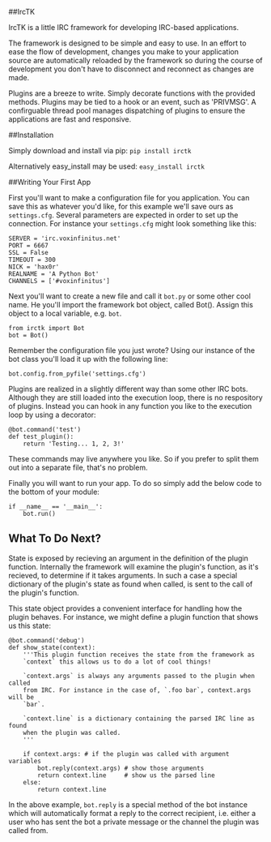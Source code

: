 ##IrcTK

IrcTK is a little IRC framework for developing IRC-based applications.

The framework is designed to be simple and easy to use. In an effort to ease
the flow of development, changes you make to your application source are
automatically reloaded by the framework so during the course of development you
don't have to disconnect and reconnect as changes are made.

Plugins are a breeze to write. Simply decorate functions with the provided
methods. Plugins may be tied to a hook or an event, such as 'PRIVMSG'.
A confirguable thread pool manages dispatching of plugins to ensure the
applications are fast and responsive.

##Installation

Simply download and install via pip: `pip install irctk`

Alternatively easy_install may be used: `easy_install irctk`

##Writing Your First App

First you'll want to make a configuration file for you application. You can
save this as whatever you'd like, for this example we'll save ours as 
`settings.cfg`. Several parameters are expected in order to set up the 
connection. For instance your `settings.cfg` might look something like this:
    
    SERVER = 'irc.voxinfinitus.net'
    PORT = 6667
    SSL = False
    TIMEOUT = 300
    NICK = 'hax0r'
    REALNAME = 'A Python Bot'
    CHANNELS = ['#voxinfinitus']

Next you'll want to create a new file and call it `bot.py` or some other cool 
name. He you'll import the framework bot object, called Bot(). Assign this 
object to a local variable, e.g. `bot`.
    
    from irctk import Bot
    bot = Bot()

Remember the configuration file you just wrote? Using our instance of the bot
class you'll load it up with the following line:
    
    bot.config.from_pyfile('settings.cfg')

Plugins are realized in a slightly different way than some other IRC bots.
Although they are still loaded into the execution loop, there is no respository
of plugins. Instead you can hook in any function you like to the execution loop
by using a decorator:
    
    @bot.command('test')
    def test_plugin():
        return 'Testing... 1, 2, 3!'

These commands may live anywhere you like. So if you prefer to split them out
into a separate file, that's no problem.

Finally you will want to run your app. To do so simply add the below code to 
the bottom of your module:
    
    if __name__ == '__main__':
        bot.run()

## What To Do Next?

State is exposed by recieving an argument in the definition of the plugin
function. Internally the framework will examine the plugin's function, as it's
recieved, to determine if it takes arguments. In such a case a special
dictionary of the plugin's state as found when called, is sent to the call of
the plugin's function.

This state object provides a convenient interface for handling how the plugin
behaves. For instance, we might define a plugin function that shows us this
state:
    
    @bot.command('debug')
    def show_state(context):
        '''This plugin function receives the state from the framework as
        `context` this allows us to do a lot of cool things!
        
        `context.args` is always any arguments passed to the plugin when called
        from IRC. For instance in the case of, `.foo bar`, context.args will be
        `bar`.
        
        `context.line` is a dictionary containing the parsed IRC line as found
        when the plugin was called.
        '''
        
        if context.args: # if the plugin was called with argument variables
            bot.reply(context.args) # show those arguments
            return context.line     # show us the parsed line
        else:
            return context.line

In the above example, `bot.reply` is a special method of the bot instance which
will automatically format a reply to the correct recipient, i.e. either a user
who has sent the bot a private message or the channel the plugin was called
from.
